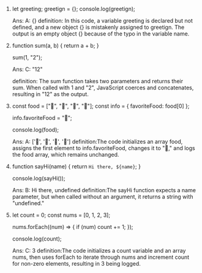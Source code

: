 1.  let greeting;
    greetign = {};
    console.log(greetign);

    Ans: A: {}
    definition: In this code, a variable greeting is declared but not defined, and a new object {} is mistakenly assigned to greetign. The output is an empty object {} because of the typo in the variable name.

2.  function sum(a, b) {
        return a + b;
    }

    sum(1, "2");

    Ans: C: "12"
    
    definition: The sum function takes two parameters and returns their sum. When called with 1 and "2", JavaScript coerces and concatenates, resulting in "12" as the output.

3.  const food = ["🍕", "🍫", "🥑", "🍔"];
    const info = { favoriteFood: food[0] };

    info.favoriteFood = "🍝";

    console.log(food);

    Ans: A: ['🍕', '🍫', '🥑', '🍔']
    definition:The code initializes an array food, assigns the first element to info.favoriteFood, changes it to "🍝," and logs the food array, which remains unchanged.

4.  function sayHi(name) {
    return `Hi there, ${name}`;
    }

    console.log(sayHi());

    Ans: B: Hi there, undefined
    definition:The sayHi function expects a name parameter, but when called without an argument, it returns a string with "undefined."

5.  let count = 0;
    const nums = [0, 1, 2, 3];

    nums.forEach((num) => {
        if (num) count += 1;
    });

    console.log(count);

    Ans: C: 3
    definition:The code initializes a count variable and an array nums, then uses forEach to iterate through nums and increment count for non-zero elements, resulting in 3 being logged.